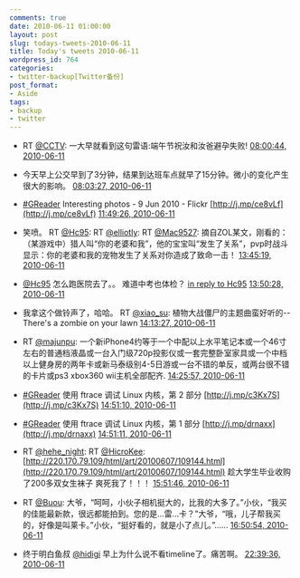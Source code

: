 ```yaml
---
comments: true
date: 2010-06-11 01:00:00
layout: post
slug: todays-tweets-2010-06-11
title: Today's tweets 2010-06-11
wordpress_id: 764
categories:
- twitter-backup[Twitter备份]
post_format:
- Aside
tags:
- backup
- twitter
---
```





  * RT [@CCTV](http://twitter.com/CCTV): 一大早就看到这句雷语:端午节祝汝和汝爸避孕失败! [08:00:44, 2010-06-11](http://twitter.com/gfrog/statuses/15888129208)





  * 今天早上公交早到了3分钟，结果到达班车点就早了15分钟。微小的变化产生很大的影响。 [08:03:27, 2010-06-11](http://twitter.com/gfrog/statuses/15888283294)





  * [#GReader](http://search.twitter.com/search?q=%23GReader) Interesting photos -  9 Jun 2010 - Flickr [http://j.mp/ce8vLf](http://j.mp/ce8vLf) [11:49:26, 2010-06-11](http://twitter.com/gfrog/statuses/15902222666)





  * 笑喷。 RT [@Hc95](http://twitter.com/Hc95): RT [@elliotly](http://twitter.com/elliotly): RT [@Mac9527](http://twitter.com/Mac9527): 摘自ZOL某文，刚看的： （某游戏中）猎人叫“你的老婆和我”，他的宝宝叫“发生了关系”，pvp时战斗显示：你的老婆和我的宠物发生了关系对你造成了致命一击！ [13:45:19, 2010-06-11](http://twitter.com/gfrog/statuses/15908018784)





  * [@Hc95](http://twitter.com/Hc95) 怎么跑医院去了。。 难道中考也体检？ [in reply to Hc95](http://twitter.com/Hc95/statuses/15908089127) [13:50:28, 2010-06-11](http://twitter.com/gfrog/statuses/15908235562)





  * 我拿这个做铃声了，哈哈。 RT [@xiao_su](http://twitter.com/xiao_su): 植物大战僵尸的主题曲蛮好听的--There's a zombie  on your lawn [14:13:27, 2010-06-11](http://twitter.com/gfrog/statuses/15909202915)





  * RT [@majunpu](http://twitter.com/majunpu): 一个新iPhone4约等于一个中配以上水平笔记本或一个46寸左右的普通档液晶或一台入门级720p投影仪或一套完整卧室家具或一个中档以上健身房的两年卡或新马泰级别4-5日游或一台不错的单反，或两台很不错的卡片或ps3 xbox360 wii主机全部配齐. [14:25:57, 2010-06-11](http://twitter.com/gfrog/statuses/15909707144)





  * [#GReader](http://search.twitter.com/search?q=%23GReader) 使用 ftrace 调试 Linux 内核，第 2 部分 [http://j.mp/c3Kx7S](http://j.mp/c3Kx7S) [14:51:10, 2010-06-11](http://twitter.com/gfrog/statuses/15910698481)





  * [#GReader](http://search.twitter.com/search?q=%23GReader) 使用 ftrace 调试 Linux 内核，第 1 部分 [http://j.mp/drnaxx](http://j.mp/drnaxx) [14:51:11, 2010-06-11](http://twitter.com/gfrog/statuses/15910698978)





  * RT [@hehe_night](http://twitter.com/hehe_night): RT [@HicroKee](http://twitter.com/HicroKee): [http://220.170.79.109/html/art/20100607/109144.html](http://220.170.79.109/html/art/20100607/109144.html) 趁大学生毕业收购了200多双女生袜子 爽死我了！！！ [15:51:46, 2010-06-11](http://twitter.com/gfrog/statuses/15912972889)





  * RT [@Buou](http://twitter.com/Buou): 大爷，“呵呵，小伙子相机挺大的，比我的大多了。”小伙，“我买的佳能最新款，很远都能拍到。您的是…雷…卡？”大爷，“哦，儿子帮我买的，好像是叫莱卡。”小伙，“挺好看的，就是小了点儿。”…… [16:50:54, 2010-06-11](http://twitter.com/gfrog/statuses/15915092288)





  * 终于明白鱼叔 [@hidigi](http://twitter.com/hidigi) 早上为什么说不看timeline了。痛苦啊。 [22:39:36, 2010-06-11](http://twitter.com/gfrog/statuses/15932772787)




